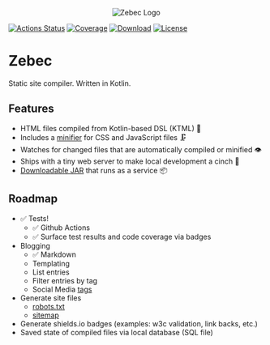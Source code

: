 <p align="center"><img src="https://github.com/ssoper/Zebec/raw/master/gh/zebec.png" alt="Zebec Logo"></p>

[![Actions Status](https://github.com/ssoper/Zebec/workflows/tests/badge.svg)](https://github.com/ssoper/Zebec/actions)
[![Coverage](https://img.shields.io/endpoint?url=https%3A%2F%2Funtitled-e5pxd95kofsj.runkit.sh%2F)](https://gist.github.com/ssoper/2741eb65fdb9bdee723e50d7648294ed)
[![Download](https://img.shields.io/badge/download-v1.0.0-blue)](https://github.com/ssoper/Zebec/packages/108070)
[![License](https://img.shields.io/github/license/ssoper/Zebec)](https://github.com/ssoper/Zebec/blob/master/LICENSE)

# Zebec

Static site compiler. Written in Kotlin.

## Features

* HTML files compiled from Kotlin-based DSL (KTML) 🔧
* Includes a [minifier](https://yui.github.io/yuicompressor/) for CSS and JavaScript files 🗜
* Watches for changed files that are automatically compiled or minified 👁 
* Ships with a tiny web server to make local development a cinch 💅
* [Downloadable JAR](https://github.com/ssoper/Zebec/packages) that runs as a service 📦

## Roadmap

* ✅ Tests!
    * ✅ Github Actions
    * ✅ Surface test results and code coverage via badges
* Blogging
    * ✅ Markdown
    * Templating
    * List entries
    * Filter entries by tag
    * Social Media [tags](https://blog.hubspot.com/marketing/open-graph-tags-facebook-twitter-linkedin)
* Generate site files
    * [robots.txt](https://support.google.com/webmasters/answer/6062596?hl=en&ref_topic=6061961)
    * [sitemap](https://support.google.com/webmasters/answer/183668?hl=en&ref_topic=4581190)
* Generate shields.io badges (examples: w3c validation, link backs, etc.)
* Saved state of compiled files via local database (SQL file)

